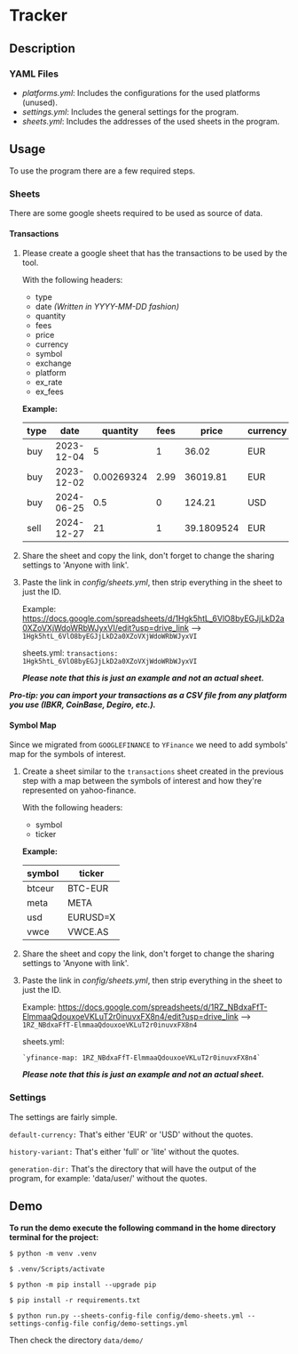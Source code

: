 # Tracker

## Description

### YAML Files

- *platforms.yml*: Includes the configurations for the used platforms (unused).
- *settings.yml*: Includes the general settings for the program.
- *sheets.yml*: Includes the addresses of the used sheets in the program.

## Usage

To use the program there are a few required steps.

### Sheets

There are some google sheets required to be used as source of data.

#### Transactions

1. Please create a google sheet that has the transactions to be used by the tool.

    With the following headers:

    - type
    - date *(Written in YYYY-MM-DD fashion)*
    - quantity
    - fees
    - price
    - currency
    - symbol
    - exchange
    - platform
    - ex_rate
    - ex_fees

    **Example:**

    | type | date | quantity | fees | price | currency | symbol | exchange | platform | ex_rate | ex_fees |
    |--------|-------|--------|-------|--------|-------|--------|-------|--------|-------|--------|
    | buy | 2023-12-04 | 5 | 1 | 36.02 | EUR | VEUR | AMS | Degiro | 1 | 0 |
    | buy | 2023-12-02 | 0.00269324 | 2.99 | 36019.81 | EUR | BTCEUR | NA | Coinbase | 1 | 0 |
    | buy | 2024-06-25 | 0.5 | 0 | 124.21 | USD | NVDA | NASDAQ | IBKR | 1.07055 | 2 |
    | sell | 2024-12-27 | 21 | 1 | 39.1809524 | EUR | VEUR | AMS | Degiro | 1 | 0 |

2. Share the sheet and copy the link, don't forget to change the sharing settings to 'Anyone with link'.

3. Paste the link in *config/sheets.yml*, then strip everything in the sheet to just the ID.

    Example:
    <https://docs.google.com/spreadsheets/d/1Hgk5htL_6VlO8byEGJjLkD2a0XZoVXjWdoWRbWJyxVI/edit?usp=drive_link> --> `1Hgk5htL_6VlO8byEGJjLkD2a0XZoVXjWdoWRbWJyxVI`

    sheets.yml:
    `transactions: 1Hgk5htL_6VlO8byEGJjLkD2a0XZoVXjWdoWRbWJyxVI`

    ***Please note that this is just an example and not an actual sheet.***

***Pro-tip: you can import your transactions as a CSV file from any platform you use (IBKR, CoinBase, Degiro, etc.).***

#### Symbol Map

Since we migrated from `GOOGLEFINANCE` to `YFinance` we need to add symbols' map for the symbols of interest.

1. Create a sheet similar to the  `transactions` sheet created in the previous step
with a map between the symbols of interest and how they're represented on yahoo-finance.

    With the following headers:

    - symbol
    - ticker

    **Example:**

    | symbol | ticker |
    |--------|-------|
    | btceur | BTC-EUR |
    | meta | META |
    | usd | EURUSD=X |
    | vwce | VWCE.AS |

2. Share the sheet and copy the link, don't forget to change the sharing settings to 'Anyone with link'.

3. Paste the link in *config/sheets.yml*, then strip everything in the sheet to just the ID.

    Example:
    <https://docs.google.com/spreadsheets/d/1RZ_NBdxaFfT-ElmmaaQdouxoeVKLuT2r0inuvxFX8n4/edit?usp=drive_link> --> `1RZ_NBdxaFfT-ElmmaaQdouxoeVKLuT2r0inuvxFX8n4`

    sheets.yml:

    ``
    `yfinance-map: 1RZ_NBdxaFfT-ElmmaaQdouxoeVKLuT2r0inuvxFX8n4`
    ``

    ***Please note that this is just an example and not an actual sheet.***

### Settings

The settings are fairly simple.

`default-currency:` That's either 'EUR' or 'USD' without the quotes.

`history-variant:` That's either 'full' or 'lite' without the quotes.

`generation-dir:` That's the directory that will have the output of the program, for example: 'data/user/' without the quotes.

## Demo

**To run the demo execute the following command in the home directory terminal for the project:**

``$ python -m venv .venv``

``$ .venv/Scripts/activate``

``$ python -m pip install --upgrade pip``

``$ pip install -r requirements.txt``

``$ python run.py --sheets-config-file config/demo-sheets.yml --settings-config-file config/demo-settings.yml``

Then check the directory `data/demo/`
